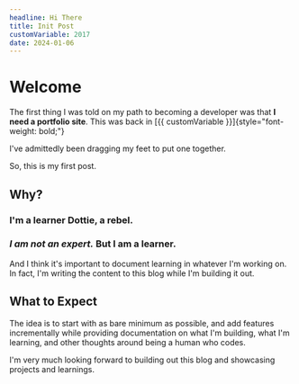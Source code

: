 ```yaml
---
headline: Hi There
title: Init Post
customVariable: 2017
date: 2024-01-06
---
```


# Welcome
The first thing I was told on my path to becoming a developer was that **I need a portfolio site**. This was back in [{{ customVariable }}]{style="font-weight: bold;"}
<!--More-->

I've admittedly been dragging my feet to put one together.

So, this is my first post. 

## Why?

### I'm a learner Dottie, a rebel. 

### ***I am not an expert.*** **But I am a learner**. 

And I think it's important to document learning in whatever I'm working on. In fact, I'm writing the content to this blog while I'm building it out.


## What to Expect

The idea is to start with as bare minimum as possible, and add features incrementally while providing documentation on what I'm building, what I'm learning, and other thoughts around being a human who codes.

I'm very much looking forward to building out this blog and showcasing projects and learnings.

